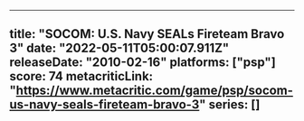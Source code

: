 
---
title: "SOCOM: U.S. Navy SEALs Fireteam Bravo 3"
date: "2022-05-11T05:00:07.911Z"
releaseDate: "2010-02-16"
platforms: ["psp"]
score: 74
metacriticLink: "https://www.metacritic.com/game/psp/socom-us-navy-seals-fireteam-bravo-3"
series: []
---

